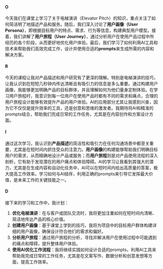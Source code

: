 #### **O**

今天我们在课堂上学习了关于电梯演讲（Elevator Pitch）的知识，重点关注了如何简洁明了地描述产品和服务。随后，我们深入讨论了**用户画像（User Persona）**，即根据目标用户的特点、需求、行为等信息，构建典型用户模型。接着，我们讲解了**用户旅程（User Journey）**，通过分析用户在使用产品过程中所经历的各个阶段，从而更好地优化用户体验。最后，我们学习了如何利用AI工具和技术来帮助我们高效完成工作，设计并使用合适的**prompts**来生成所需的内容和解决方案。

#### **R**

今天的课程让我对产品描述和用户研究有了更深的理解。特别是电梯演讲的技巧，让我认识到在短短几秒钟内传达清晰且有吸引力的信息是多么重要。通过构建用户画像，我能够更加明确产品的目标群体，并且理解如何为他们量身定制体验。在学习用户旅程时，我意识到每一位用户在使用产品时都有不同的需求和痛点，合理的用户旅程设计能够有效提升产品的用户体验。AI的应用部分尤其让我感到兴奋，因为它不仅仅是提升效率的工具，还是创意和思维的激发者。我期待将AI和精准的prompts结合，帮助我们完成日常的工作任务，尤其是在内容创作和方案设计方面。

#### **I**

通过这次学习，我认识到**产品描述**的简洁性和吸引力在任何沟通场景中都至关重要，尤其是在短时间内抓住受众的注意力。**用户画像**的构建能够帮助我们明确目标用户的需求，从而精确地设计产品或服务；而**用户旅程**则是对产品使用流程的深入剖析，它有助于发现潜在的用户痛点和体验障碍。AI的学习让我看到其强大的潜力，尤其是在生成内容和自动化任务中，AI可以在短时间内给出高质量的答案，极大提高工作效率。学习如何与AI结伴，利用正确的prompts来引导它发挥最大价值，是未来工作的关键技能之一。

#### **D**

接下来的学习和工作中，我计划：

1. **优化电梯演讲**：在与客户或团队交流时，我将更加注重如何在短时间内清晰、简洁地传达产品的核心价值。
2. **创建用户画像**：基于课堂上学到的技巧，我将为项目中的目标用户群体构建详细的用户画像，确保设计符合他们的需求和偏好。
3. **分析用户旅程**：通过用户旅程的分析，寻找并解决用户在使用过程中可能遇到的痛点和障碍，提升整体用户体验。
4. **使用AI优化工作流程**：我将继续实践如何设计合适的prompts，利用AI工具来帮助我完成日常的工作任务，尤其是在文案写作、数据分析和创意发想等方面，提高工作效率。
